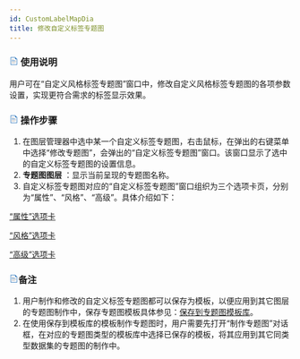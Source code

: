 ```yaml
---
id: CustomLabelMapDia
title: 修改自定义标签专题图
---
```

### ![](../../img/read.gif) 使用说明

用户可在“自定义风格标签专题图”窗口中，修改自定义风格标签专题图的各项参数设置，实现更符合需求的标签显示效果。

### ![](../../img/read.gif) 操作步骤

1. 在图层管理器中选中某一个自定义标签专题图，右击鼠标，在弹出的右键菜单中选择“修改专题图”，会弹出的“自定义标签专题图”窗口。该窗口显示了选中的自定义标签专题图的设置信息。
2. **专题图图层** ：显示当前呈现的专题图名称。 
3. 自定义标签专题图对应的“自定义标签专题图”窗口组织为三个选项卡页，分别为“属性”、“风格”、“高级”。具体介绍如下：

<!-- ![](../../img/smalltitle.png)  -->
[“属性”选项卡](PropertiesDia.html)

<!-- ![](../../img/smalltitle.png)  -->
[“风格”选项卡](UniformStyleDia.html)

<!-- ![](../../img/smalltitle.png)  -->
[“高级”选项卡](AdvancedDia.html)

### ![](../../img/read.gif)备注

1. 用户制作和修改的自定义标签专题图都可以保存为模板，以便应用到其它图层的专题图制作中，保存专题图模板具体参见：[保存到专题图模板库](../Methods/GURTheme2_SaveThemeTempl.html)。
2. 在使用保存到模板库的模板制作专题图时，用户需要先打开“制作专题图”对话框，在对应的专题图类型的模板库中选择已保存的模板，将其应用到其它同类型数据集的专题图的制作中。